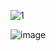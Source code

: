 ![1](https://user-images.githubusercontent.com/49980427/143456597-1cacd777-adac-444b-8f44-615dde3603cd.PNG)


![image](https://user-images.githubusercontent.com/49980427/143521795-f4ef25c7-b3d2-41d3-b269-848f79c142c0.png)


